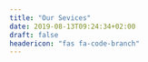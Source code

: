 ```yaml
---
title: "Our Sevices"
date: 2019-08-13T09:24:34+02:00
draft: false
headericon: "fas fa-code-branch"
---
```

